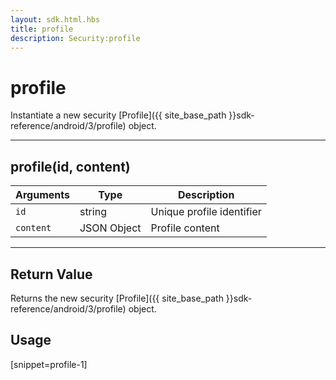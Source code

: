 ```yaml
---
layout: sdk.html.hbs
title: profile
description: Security:profile
---
```

  

# profile
Instantiate a new security [Profile]({{ site_base_path }}sdk-reference/android/3/profile) object.

---

## profile(id, content)

| Arguments | Type | Description |
|---------------|---------|----------------------------------------|
| ``id`` | string | Unique profile identifier |
| ``content`` | JSON Object | Profile content |

---

## Return Value

Returns the new security [Profile]({{ site_base_path }}sdk-reference/android/3/profile) object.

## Usage

[snippet=profile-1]
